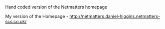 Hand coded version of the Netmatters homepage 

My version of the Homepage - http://netmatters.daniel-higgins.netmatters-scs.co.uk/ 
